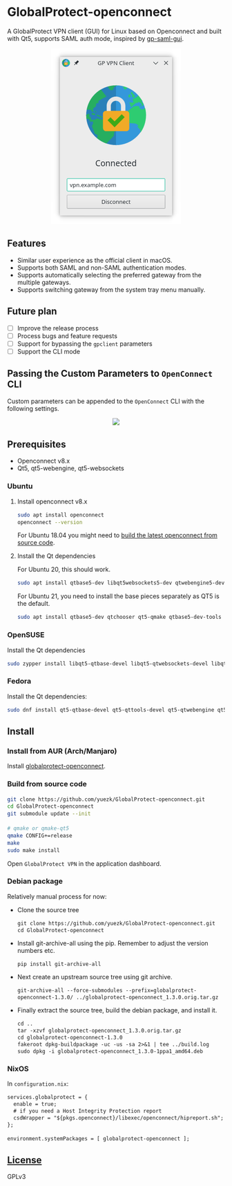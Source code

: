 # GlobalProtect-openconnect
A GlobalProtect VPN client (GUI) for Linux based on Openconnect and built with Qt5, supports SAML auth mode, inspired by [gp-saml-gui](https://github.com/dlenski/gp-saml-gui).

<p align="center">
  <img src="screenshot.png">
</p>

## Features

- Similar user experience as the official client in macOS.
- Supports both SAML and non-SAML authentication modes.
- Supports automatically selecting the preferred gateway from the multiple gateways.
- Supports switching gateway from the system tray menu manually.

## Future plan

- [ ] Improve the release process
- [ ] Process bugs and feature requests
- [ ] Support for bypassing the `gpclient` parameters
- [ ] Support the CLI mode

## Passing the Custom Parameters to `OpenConnect` CLI

Custom parameters can be appended to the `OpenConnect` CLI with the following settings.
<p align="center">
 <img src="https://user-images.githubusercontent.com/3297602/129464304-94eb8a2b-1c4a-47e1-b931-4422fff6eb81.png" />
<p>
  
## Prerequisites

- Openconnect v8.x
- Qt5, qt5-webengine, qt5-websockets

### Ubuntu
1. Install openconnect v8.x

    ```sh
    sudo apt install openconnect
    openconnect --version
    ```

   For Ubuntu 18.04 you might need to [build the latest openconnect from source code](https://gist.github.com/yuezk/ab9a4b87a9fa0182bdb2df41fab5f613).
   
2. Install the Qt dependencies

    For Ubuntu 20, this should work.
    
    ```sh
    sudo apt install qtbase5-dev libqt5websockets5-dev qtwebengine5-dev qttools5-dev debhelper
    ```
    
    For Ubuntu 21, you need to install the base pieces separately as QT5 is the default.
    
    ```sh
    sudo apt install qtbase5-dev qtchooser qt5-qmake qtbase5-dev-tools libqt5websockets5-dev qtwebengine5-dev qttools5-dev debhelper
    ```
    
### OpenSUSE
Install the Qt dependencies

```sh
sudo zypper install libqt5-qtbase-devel libqt5-qtwebsockets-devel libqt5-qtwebengine-devel
```

### Fedora
Install the Qt dependencies:

```sh
sudo dnf install qt5-qtbase-devel qt5-qttools-devel qt5-qtwebengine qt5-qtwebsockets-devel qt5-qtwebengine-devel
```

## Install

### Install from AUR (Arch/Manjaro)

Install [globalprotect-openconnect](https://aur.archlinux.org/packages/globalprotect-openconnect/).

### Build from source code

```sh
git clone https://github.com/yuezk/GlobalProtect-openconnect.git
cd GlobalProtect-openconnect
git submodule update --init

# qmake or qmake-qt5
qmake CONFIG+=release
make
sudo make install
```
Open `GlobalProtect VPN` in the application dashboard.

### Debian package

Relatively manual process for now:

* Clone the source tree

  ```
  git clone https://github.com/yuezk/GlobalProtect-openconnect.git
  cd GlobalProtect-openconnect
  ```

* Install git-archive-all using the pip. Remember to adjust the version numbers etc.

  ```
  pip install git-archive-all
  ```

* Next create an upstream source tree using git archive.

  ```
  git-archive-all --force-submodules --prefix=globalprotect-openconnect-1.3.0/ ../globalprotect-openconnect_1.3.0.orig.tar.gz
  ```

* Finally extract the source tree, build the debian package, and install it.

  ```
  cd ..
  tar -xzvf globalprotect-openconnect_1.3.0.orig.tar.gz
  cd globalprotect-openconnect-1.3.0
  fakeroot dpkg-buildpackage -uc -us -sa 2>&1 | tee ../build.log
  sudo dpkg -i globalprotect-openconnect_1.3.0-1ppa1_amd64.deb
  ```

### NixOS
  In `configuration.nix`:

  ```
  services.globalprotect = {
    enable = true;
    # if you need a Host Integrity Protection report
    csdWrapper = "${pkgs.openconnect}/libexec/openconnect/hipreport.sh";
  };
  
  environment.systemPackages = [ globalprotect-openconnect ];
  ```
  

## [License](./LICENSE)
GPLv3
